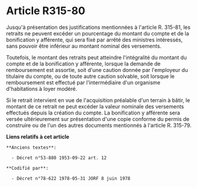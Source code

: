 # Article R315-80

Jusqu'à présentation des justifications mentionnées à l'article R. 315-81, les retraits ne peuvent excéder un pourcentage du
montant du compte et de la bonification y afférente, qui sera fixé par arrêté des ministres intéressés, sans pouvoir être
inférieur au montant nominal des versements.

Toutefois, le montant des retraits peut atteindre l'intégralité du montant du compte et de la bonification y afférente,
lorsque la demande de remboursement est assortie, soit d'une caution donnée par l'employeur du titulaire du compte, ou de
toute autre caution solvable, soit lorsque le remboursement est effectué par l'intermédiaire d'un organisme d'habitations à
loyer modéré.

Si le retrait intervient en vue de l'acquisition préalable d'un terrain à bâtir, le montant de ce retrait ne peut excéder la
valeur nominale des versements effectués depuis la création du compte. La bonification y afférente sera versée ultérieurement
sur présentation d'une copie conforme du permis de construire ou de l'un des autres documents mentionnés à l'article R.
315-79.

**Liens relatifs à cet article**

	**Anciens textes**:

	  - Décret n°53-880 1953-09-22 art. 12

	**Codifié par**:

	  - Décret n°78-622 1978-05-31 JORF 8 juin 1978
